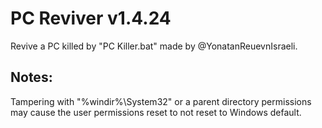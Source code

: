 # PC Reviver v1.4.24
Revive a PC killed by "PC Killer.bat" made by @YonatanReuevnIsraeli.

## Notes:
Tampering with "%windir%\System32" or a parent directory permissions may cause the user permissions reset to not reset to Windows default.